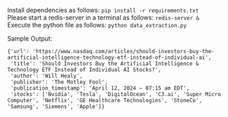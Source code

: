 Install dependencies as follows: `pip install -r requirements.txt` \
Please start a redis-server in a terminal as follows:
`redis-server &` \
Execute the python file as follows: `python data_extraction.py`

Sample Output:  
````
{'url': 'https://www.nasdaq.com/articles/should-investors-buy-the-artificial-intelligence-technology-etf-instead-of-individual-ai',
 'title': 'Should Investors Buy the Artificial Intelligence & Technology ETF Instead of Individual AI Stocks?', 
 'author': 'Will Healy', 
 'publisher': 'The Motley Fool', 
 'publication_timestamp': 'April 12, 2024 — 07:15 am EDT', 
 'stocks': ['Nvidia', 'Tesla', 'DigitalOcean', 'C3.ai', 'Super Micro Computer', 'Netflix', 'GE Healthcare Technologies', 'StoneCo', 'Samsung', 'Siemens', 'Apple']}
